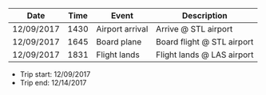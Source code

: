 |Date|Time|Event|Description|
|----|----|-----|-----------|
|12/09/2017|1430|Airport arrival|Arrive @ STL airport|
|12/09/2017|1645|Board plane|Board flight @ STL airport|
|12/09/2017|1831|Flight lands|Flight lands @ LAS airport|

- Trip start: 12/09/2017
- Trip end: 12/14/2017
